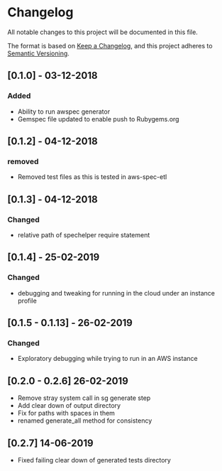 # Changelog
All notable changes to this project will be documented in this file.

The format is based on [Keep a Changelog](https://keepachangelog.com/en/1.0.0/),
and this project adheres to [Semantic Versioning](https://semver.org/spec/v2.0.0.html).


## [0.1.0] - 03-12-2018
### Added
- Ability to run awspec generator
- Gemspec file updated to enable push to Rubygems.org

## [0.1.2] - 04-12-2018
### removed
- Removed test files as this is tested in aws-spec-etl

## [0.1.3] - 04-12-2018
### Changed 
- relative path of spechelper require statement

## [0.1.4] - 25-02-2019
### Changed
- debugging and tweaking for running in the cloud under an instance profile

## [0.1.5 - 0.1.13] - 26-02-2019
### Changed
- Exploratory debugging while trying to run in an AWS instance

## [0.2.0 - 0.2.6] 26-02-2019
- Remove stray system call in sg generate step
- Add clear down of output directory
- Fix for paths with spaces in them
- renamed generate_all method for consistency

## [0.2.7] 14-06-2019
- Fixed failing clear down of generated tests directory